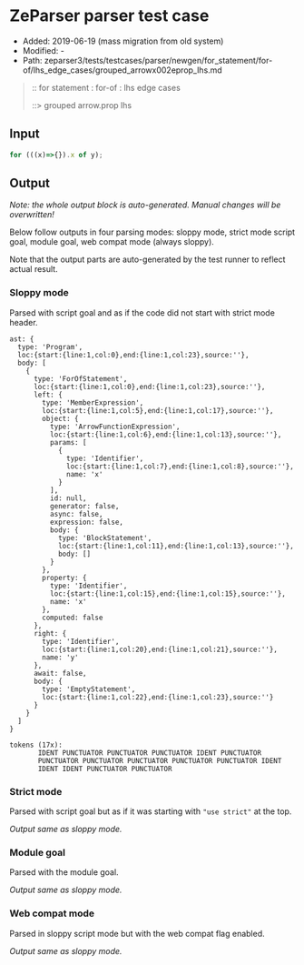 # ZeParser parser test case

- Added: 2019-06-19 (mass migration from old system)
- Modified: -
- Path: zeparser3/tests/testcases/parser/newgen/for_statement/for-of/lhs_edge_cases/grouped_arrowx002eprop_lhs.md

> :: for statement : for-of : lhs edge cases
>
> ::> grouped arrow.prop lhs

## Input

`````js
for (((x)=>{}).x of y);
`````

## Output

_Note: the whole output block is auto-generated. Manual changes will be overwritten!_

Below follow outputs in four parsing modes: sloppy mode, strict mode script goal, module goal, web compat mode (always sloppy).

Note that the output parts are auto-generated by the test runner to reflect actual result.

### Sloppy mode

Parsed with script goal and as if the code did not start with strict mode header.

`````
ast: {
  type: 'Program',
  loc:{start:{line:1,col:0},end:{line:1,col:23},source:''},
  body: [
    {
      type: 'ForOfStatement',
      loc:{start:{line:1,col:0},end:{line:1,col:23},source:''},
      left: {
        type: 'MemberExpression',
        loc:{start:{line:1,col:5},end:{line:1,col:17},source:''},
        object: {
          type: 'ArrowFunctionExpression',
          loc:{start:{line:1,col:6},end:{line:1,col:13},source:''},
          params: [
            {
              type: 'Identifier',
              loc:{start:{line:1,col:7},end:{line:1,col:8},source:''},
              name: 'x'
            }
          ],
          id: null,
          generator: false,
          async: false,
          expression: false,
          body: {
            type: 'BlockStatement',
            loc:{start:{line:1,col:11},end:{line:1,col:13},source:''},
            body: []
          }
        },
        property: {
          type: 'Identifier',
          loc:{start:{line:1,col:15},end:{line:1,col:15},source:''},
          name: 'x'
        },
        computed: false
      },
      right: {
        type: 'Identifier',
        loc:{start:{line:1,col:20},end:{line:1,col:21},source:''},
        name: 'y'
      },
      await: false,
      body: {
        type: 'EmptyStatement',
        loc:{start:{line:1,col:22},end:{line:1,col:23},source:''}
      }
    }
  ]
}

tokens (17x):
       IDENT PUNCTUATOR PUNCTUATOR PUNCTUATOR IDENT PUNCTUATOR
       PUNCTUATOR PUNCTUATOR PUNCTUATOR PUNCTUATOR PUNCTUATOR IDENT
       IDENT IDENT PUNCTUATOR PUNCTUATOR
`````

### Strict mode

Parsed with script goal but as if it was starting with `"use strict"` at the top.

_Output same as sloppy mode._

### Module goal

Parsed with the module goal.

_Output same as sloppy mode._

### Web compat mode

Parsed in sloppy script mode but with the web compat flag enabled.

_Output same as sloppy mode._
